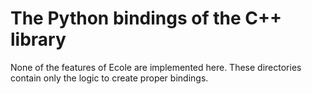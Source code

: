 # The Python bindings of the C++ library

None of the features of Ecole are implemented here.
These directories contain only the logic to create proper bindings.
